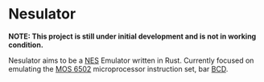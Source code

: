 # Nesulator

**NOTE: This project is still under initial development and is not in working condition.**

Nesulator aims to be a [NES](https://en.wikipedia.org/wiki/Nintendo_Entertainment_System) Emulator written in Rust. Currently focused on emulating the [MOS 6502](https://en.wikipedia.org/wiki/MOS_Technology_6502) microprocessor instruction set, bar [BCD](http://www.6502.org/tutorials/decimal_mode.html).
